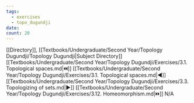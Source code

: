 ```yaml
---
tags:
  - exercises
  - topo_dugundji
date: 
count: 20
---
```

[[Directory]], [[Textbooks/Undergraduate/Second Year/Topology Dugundji/Topology Dugundji|Subject Directory]]
[[Textbooks/Undergraduate/Second Year/Topology Dugundji/Exercises/3.1. Topological spaces.md|🞀🞀]] [[Textbooks/Undergraduate/Second Year/Topology Dugundji/Exercises/3.1. Topological spaces.md|◀]] [[Textbooks/Undergraduate/Second Year/Topology Dugundji/Exercises/3.3. Topologizing of sets.md|▶]] [[Textbooks/Undergraduate/Second Year/Topology Dugundji/Exercises/3.12. Homeomorphism.md|🞂🞂]]
N/A